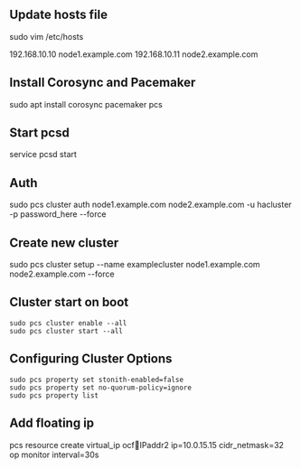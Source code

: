 ## Update hosts file

sudo vim /etc/hosts

192.168.10.10   node1.example.com
192.168.10.11   node2.example.com

## Install Corosync and Pacemaker

sudo apt install corosync pacemaker pcs

## Start pcsd

service pcsd start

## Auth

sudo pcs cluster auth node1.example.com node2.example.com -u hacluster -p password_here --force

## Create new cluster

sudo pcs cluster setup --name examplecluster node1.example.com node2.example.com --force

## Cluster start on boot

```
sudo pcs cluster enable --all
sudo pcs cluster start --all
```

## Configuring Cluster Options

```
sudo pcs property set stonith-enabled=false
sudo pcs property set no-quorum-policy=ignore
sudo pcs property list
```

## Add floating ip

pcs resource create virtual_ip ocf:heartbeat:IPaddr2 ip=10.0.15.15 cidr_netmask=32 op monitor interval=30s
